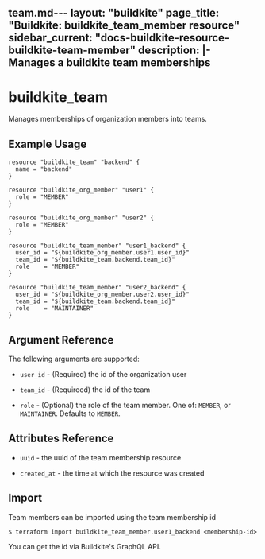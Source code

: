 team.md---
layout: "buildkite"
page_title: "Buildkite: buildkite_team_member resource"
sidebar_current: "docs-buildkite-resource-buildkite-team-member"
description: |-
  Manages a buildkite team memberships
---

# buildkite\_team

Manages memberships of organization members into teams.

## Example Usage

```hcl
resource "buildkite_team" "backend" {
  name = "backend"
}

resource "buildkite_org_member" "user1" {
  role = "MEMBER"
}

resource "buildkite_org_member" "user2" {
  role = "MEMBER"
}

resource "buildkite_team_member" "user1_backend" {
  user_id = "${buildkite_org_member.user1.user_id}"
  team_id = "${buildkite_team.backend.team_id}"
  role    = "MEMBER"
}

resource "buildkite_team_member" "user2_backend" {
  user_id = "${buildkite_org_member.user2.user_id}"
  team_id = "${buildkite_team.backend.team_id}"
  role    = "MAINTAINER"
}
```

## Argument Reference

The following arguments are supported:

* `user_id` - (Required) the id of the organization user

* `team_id` - (Requireed) the id of the team

* `role` - (Optional) the role of the team member. One of: `MEMBER`, or `MAINTAINER`. Defaults to `MEMBER`.

## Attributes Reference

* `uuid` - the uuid of the team membership resource

* `created_at` - the time at which the resource was created

## Import

Team members can be imported using the team membership id

```
$ terraform import buildkite_team_member.user1_backend <membership-id>
```

You can get the id via Buildkite's GraphQL API.
